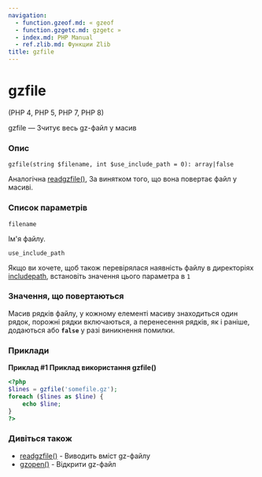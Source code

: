 ```yaml
---
navigation:
  - function.gzeof.md: « gzeof
  - function.gzgetc.md: gzgetc »
  - index.md: PHP Manual
  - ref.zlib.md: Функции Zlib
title: gzfile
---
```

# gzfile

(PHP 4, PHP 5, PHP 7, PHP 8)

gzfile — Зчитує весь gz-файл у масив

### Опис

```methodsynopsis
gzfile(string $filename, int $use_include_path = 0): array|false
```

Аналогічна [readgzfile()](function.readgzfile.md), За винятком того, що вона повертає файл у масиві.

### Список параметрів

`filename`

Ім'я файлу.

`use_include_path`

Якщо ви хочете, щоб також перевірялася наявність файлу в директоріях [includepath](ini.core.md#ini.include-path), встановіть значення цього параметра в `1`

### Значення, що повертаються

Масив рядків файлу, у кожному елементі масиву знаходиться один рядок, порожні рядки включаються, а перенесення рядків, як і раніше, додаються або **`false`** у разі виникнення помилки.

### Приклади

**Приклад #1 Приклад використання **gzfile()****

```php
<?php
$lines = gzfile('somefile.gz');
foreach ($lines as $line) {
    echo $line;
}
?>
```

### Дивіться також

-   [readgzfile()](function.readgzfile.md) - Виводить вміст gz-файлу
-   [gzopen()](function.gzopen.md) - Відкрити gz-файл
